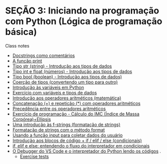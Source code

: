 # SEÇÃO 3: Iniciando na programação com Python (Lógica de programação básica)
Class notes

- [Docstrings como comentários](./classes/1docstrings.py)
- [A função print](./classes/2print.py)
- [Tipo str (string) - Introdução aos tipos de dados](./classes/3str-tiposdedados.py)
- [Tipo int e float (números) - Introdução aos tipos de dados](./classes/4int_and_float-tiposdedados.py)
- [Tipo bool (boolean) - Introdução aos tipos de dados)](./classes/5bool-tiposdedados.py)
- [Coerção de tipos (convertendo um tipo para outro)](./classes/6coercao.py)
- [Introdução às variáveis em Python](./classes/7variaveis.py)
- [Exercício com variáveis e tipos de dados](./classes/8exerc-variaveis_tiposdedados.py)
- [Introdução aos operadores aritméticos (matemática)](./classes/9operadores_aritmeticos.py)
- [Concatenação (+) e repetição (*) com operadores aritméticos](./classes/10concatenacao.py)
- [Precedência entre os operadores aritméticos](./classes/11precedencia_operadores.py)
- [Exercício de programação - Cálculo do IMC (Índice de Massa Corpórea)+Ellipsis](./classes/12exerc-calculoIMC.py)
- [Uma introdução às f-strings (formatação de strings)](./classes/13fstrings.py)
- [Formatação de strings com o método format](./classes/14formatacao-string_format.py)
- [Usando a função input para coletar dados do usuário](./classes/15input.py)
- [Introdução aos blocos de código + if / elif / else (condicionais)](./classes/16if-elif-else-condicionais.py)
- [if, elif e else: entendendo o fluxo do interpretador em condicionais](./classes/17if-elif-else-fluxo-interpretador.py)
- [O Debugger do VS Code e o interpretador do Python lendo os códigos](./classes/18debugger-vscode.md)
.
  - [Exercise tests](./classes/teste.py)